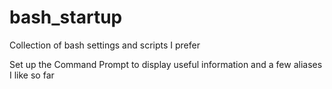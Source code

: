 # bash_startup
Collection of bash settings and scripts I prefer


Set up the Command Prompt to display useful information and a few aliases I like so far
